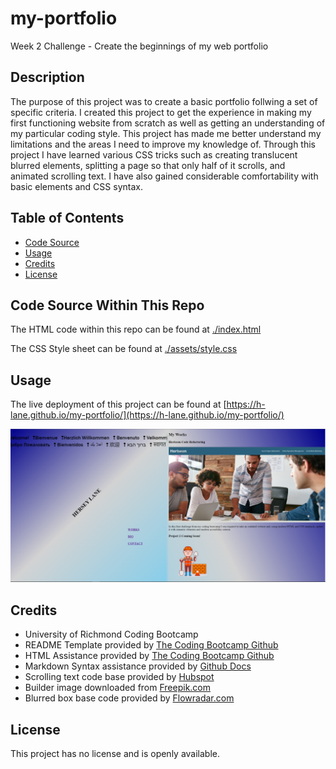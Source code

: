 # my-portfolio
Week 2 Challenge - Create the beginnings of my web portfolio


## Description

The purpose of this project was to create a basic portfolio follwing a set of specific criteria. I created this project to get the experience in making my first functioning website from scratch as well as getting an understanding of my particular coding style. This project has made me better understand my limitations and the areas I need to improve my knowledge of. Through this project I have learned various CSS tricks such as creating translucent blurred elements, splitting a page so that only half of it scrolls, and animated scrolling text. I have also gained considerable comfortability with basic elements and CSS syntax. 

## Table of Contents

- [Code Source](#code-source-within-this-repo)
- [Usage](#usage)
- [Credits](#credits)
- [License](#license)


## Code Source Within This Repo

The HTML code within this repo can be found at [./index.html](index.html)

The CSS Style sheet can be found at [./assets/style.css](./assets/style.css)


## Usage

The live deployment of this project can be found at [https://h-lane.github.io/my-portfolio/](https://h-lane.github.io/my-portfolio/)

![alt text](assets/images/Portfolio.PNG)



## Credits

 - University of Richmond Coding Bootcamp
 - README Template provided by [The Coding Bootcamp Github](https://coding-boot-camp.github.io/full-stack/github/professional-readme-guide)
 - HTML Assistance provided by [The Coding Bootcamp Github](https://coding-boot-camp.github.io/full-stack/html/html-cheatsheet)
- Markdown Syntax assistance provided by [Github Docs](https://docs.github.com/en/get-started/writing-on-github/getting-started-with-writing-and-formatting-on-github/basic-writing-and-formatting-syntax#section-links)
- Scrolling text code base provided by [Hubspot](https://blog.hubspot.com/website/scrolling-text-css)
- Builder image downloaded from [Freepik.com](https://www.freepik.com/icon/builder_5735456)
- Blurred box base code provided by [Flowradar.com](https://www.flowradar.com/answer/achieve-blurred-border-effect-on-one-side-of-div-with-webflow#:~:text=By%20using%20the%20%60%3A%3Abefore,or%20using%20inner%20box%20shadows.)


## License
This project has no license and is openly available.